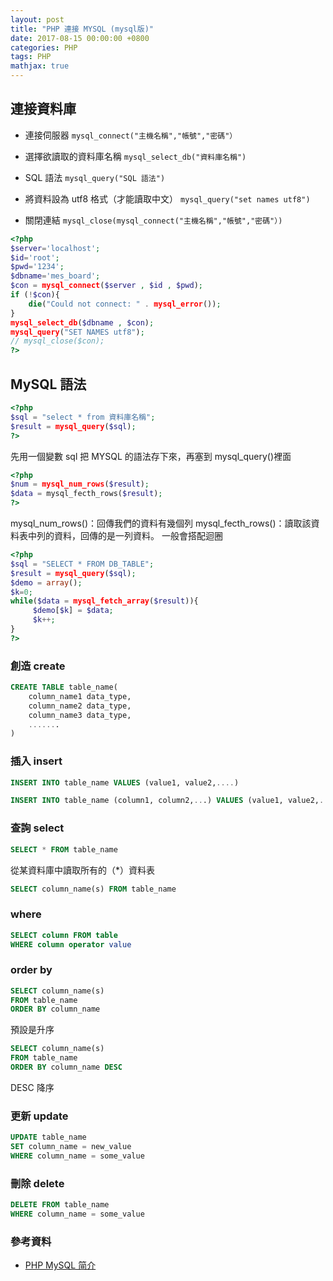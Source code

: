 ```yaml
---
layout: post
title: "PHP 連接 MYSQL (mysql版)"
date: 2017-08-15 00:00:00 +0800
categories: PHP
tags: PHP
mathjax: true
---
```


## 連接資料庫

- 連接伺服器
  `mysql_connect("主機名稱","帳號","密碼"）`

- 選擇欲讀取的資料庫名稱
  `mysql_select_db("資料庫名稱")`

- SQL 語法
  `mysql_query("SQL 語法")`

- 將資料設為 utf8 格式（才能讀取中文）
  `mysql_query("set names utf8")`

- 關閉連結
  `mysql_close(mysql_connect("主機名稱","帳號","密碼"）)`

```php
<?php
$server='localhost';
$id='root';
$pwd='1234';
$dbname='mes_board';
$con = mysql_connect($server , $id , $pwd);
if (!$con){
    die("Could not connect: " . mysql_error());
}
mysql_select_db($dbname , $con);
mysql_query("SET NAMES utf8");
// mysql_close($con);
?>
```

## MySQL 語法

```php
<?php
$sql = "select * from 資料庫名稱";
$result = mysql_query($sql);
?>
```

先用一個變數 sql 把 MYSQL 的語法存下來，再塞到 mysql_query()裡面

```php
<?php
$num = mysql_num_rows($result);
$data = mysql_fecth_rows($result);
?>
```

mysql_num_rows()：回傳我們的資料有幾個列
mysql_fecth_rows()：讀取該資料表中列的資料，回傳的是一列資料。
一般會搭配迴圈

```php
<?php
$sql = "SELECT * FROM DB_TABLE";
$result = mysql_query($sql);
$demo = array();
$k=0;
while($data = mysql_fetch_array($result)){
     $demo[$k] = $data;
     $k++;
}
?>
```

### 創造 create

```sql
CREATE TABLE table_name(
    column_name1 data_type,
    column_name2 data_type,
    column_name3 data_type,
    .......
)
```

### 插入 insert

```sql
INSERT INTO table_name VALUES (value1, value2,....)
```

```sql
INSERT INTO table_name (column1, column2,...) VALUES (value1, value2,....)
```

### 查詢 select

```sql
SELECT * FROM table_name
```

從某資料庫中讀取所有的（\*）資料表

```sql
SELECT column_name(s) FROM table_name
```

### where

```sql
SELECT column FROM table
WHERE column operator value
```

### order by

```sql
SELECT column_name(s)
FROM table_name
ORDER BY column_name
```

預設是升序

```sql
SELECT column_name(s)
FROM table_name
ORDER BY column_name DESC
```

DESC 降序

### 更新 update

```sql
UPDATE table_name
SET column_name = new_value
WHERE column_name = some_value
```

### 刪除 delete

```sql
DELETE FROM table_name
WHERE column_name = some_value
```

### 參考資料

- [PHP MySQL 简介](http://www.w3school.com.cn/php/php_mysql_intro.asp)
